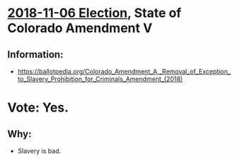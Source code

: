# [2018-11-06 Election](../README.md), State of Colorado Amendment V

## Information:

* https://ballotpedia.org/Colorado_Amendment_A,_Removal_of_Exception_to_Slavery_Prohibition_for_Criminals_Amendment_(2018)

# Vote: Yes.

## Why:

* Slavery is bad.
